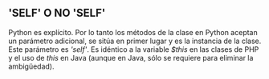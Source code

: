 ## 'SELF' O NO 'SELF'

Python es explícito. Por lo tanto los métodos de la clase en Python aceptan un parámetro adicional, se sitúa en primer lugar y es la instancia de la clase. Este parámetro es *'self'*. Es idéntico a la variable *$this* en las clases de PHP y el uso de *this* en Java (aunque en Java, sólo se requiere para eliminar la ambigüedad). 